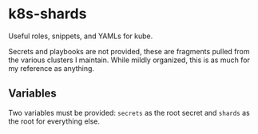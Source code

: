 # k8s-shards

Useful roles, snippets, and YAMLs for kube.

Secrets and playbooks are not provided, these are fragments pulled from the various clusters I maintain. While mildly
organized, this is as much for my reference as anything.

## Variables

Two variables must be provided: `secrets` as the root secret and `shards` as the root for everything else.
